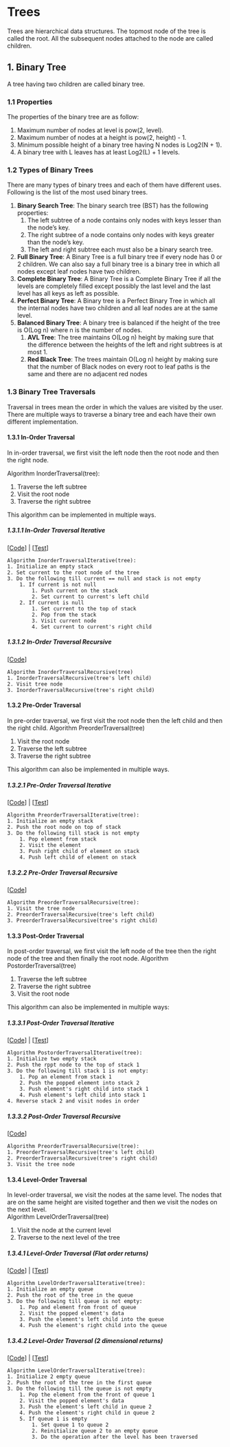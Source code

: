 # Trees
Trees are hierarchical data structures. The topmost node of the tree is called the root. All the subsequent nodes attached to the node are called children.

## 1. Binary Tree
A tree having two children are called binary tree. 

### 1.1 Properties
The properties of the binary tree are as follow:  
1. Maximum number of nodes at level is pow(2, level).
2. Maximum number of nodes at a height is pow(2, height) - 1.
3. Minimum possible height of a binary tree having N nodes is Log2(N + 1).
4. A binary tree with L leaves has at least Log2(L) + 1 levels.

### 1.2 Types of Binary Trees
There are many types of binary trees and each of them have different uses. Following is the list of the most used binary trees.
1. **Binary Search Tree**: The binary search tree (BST) has the following properties:
	1. The left subtree of a node contains only nodes with keys lesser than the node’s key.
	2. The right subtree of a node contains only nodes with keys greater than the node’s key.
	3. The left and right subtree each must also be a binary search tree.
2. **Full Binary Tree**: A Binary Tree is a full binary tree if every node has 0 or 2 children. We can also say a full binary tree is a binary tree in which all nodes except leaf nodes have two children.
3. **Complete Binary Tree**:  A Binary Tree is a Complete Binary Tree if all the levels are completely filled except possibly the last level and the last level has all keys as left as possible.
4. **Perfect Binary Tree**: A Binary tree is a Perfect Binary Tree in which all the internal nodes have two children and all leaf nodes are at the same level.
5. **Balanced Binary Tree**: A binary tree is balanced if the height of the tree is O(Log n) where n is the number of nodes.
	1. **AVL Tree**: The tree maintains O(Log n) height by making sure that the difference between the heights of the left and right subtrees is at most 1.
	2. **Red Black Tree**: The trees maintain O(Log n) height by making sure that the number of Black nodes on every root to leaf paths is the same and there are no adjacent red nodes

### 1.3 Binary Tree Traversals
Traversal in trees mean the order in which the values are visited by the user. There are multiple ways to traverse a binary tree and each have their own different implementation.
#### 1.3.1 In-Order Traversal
In in-order traversal, we first visit the left node then the root node and then the right node.  

Algorithm InorderTraversal(tree):
1. Traverse the left subtree
2. Visit the root node
3. Traverse the right subtree

This algorithm can be implemented in multiple ways.
##### 1.3.1.1 In-Order Traversal Iterative
[[Code](https://github.com/reficul31/golang_cookbook/blob/master/trees/traversal.go#L8)] | [[Test](https://github.com/reficul31/golang_cookbook/blob/master/trees/traversal_test.go#L6)]  
```
Algorithm InorderTraversalIterative(tree):
1. Initialize an empty stack
2. Set current to the root node of the tree
3. Do the following till current == null and stack is not empty
	1. If current is not null
		1. Push current on the stack
		2. Set current to current's left child
    2. If current is null
    	1. Set current to the top of stack
    	2. Pop from the stack
    	3. Visit current node
    	4. Set current to current's right child
```
##### 1.3.1.2 In-Order Traversal Recursive
[[Code](https://github.com/reficul31/golang_cookbook/blob/master/trees/traversal.go#L31)]  
```
Algorithm InorderTraversalRecursive(tree)
1. InorderTraversalRecursive(tree's left child)
2. Visit tree node
3. InorderTraversalRecursive(tree's right child)
```
#### 1.3.2 Pre-Order Traversal
In pre-order traversal, we first visit the root node then the left child and then the right child.
Algorithm PreorderTraversal(tree)
1. Visit the root node
2. Traverse the left subtree
3. Traverse the right subtree

This algorithm can also be implemented in multiple ways.
##### 1.3.2.1 Pre-Order Traversal Iterative
[[Code](https://github.com/reficul31/golang_cookbook/blob/master/trees/traversal.go#L44)] | [[Test](https://github.com/reficul31/golang_cookbook/blob/master/trees/traversal_test.go#L27)]  
```
Algorithm PreorderTraversalIterative(tree):
1. Initialize an empty stack
2. Push the root node on top of stack
3. Do the following till stack is not empty
	1. Pop element from stack
	2. Visit the element
	3. Push right child of element on stack
	4. Push left child of element on stack
```
##### 1.3.2.2 Pre-Order Traversal Recursive
[[Code](https://github.com/reficul31/golang_cookbook/blob/master/trees/traversal.go#L69)]  
```
Algorithm PreorderTraversalRecursive(tree):
1. Visit the tree node
2. PreorderTraversalRecursive(tree's left child)
3. PreorderTraversalRecursive(tree's right child)
```
#### 1.3.3 Post-Order Traversal
In post-order traversal, we first visit the left node of the tree then the right node of the tree and then finally the root node.
Algorithm PostorderTraversal(tree)
1. Traverse the left subtree
2. Traverse the right subtree
3. Visit the root node


This algorithm can also be implemented in multiple ways:
##### 1.3.3.1 Post-Order Traversal Iterative
[[Code](https://github.com/reficul31/golang_cookbook/blob/master/trees/traversal.go#L82)] | [[Test](https://github.com/reficul31/golang_cookbook/blob/master/trees/traversal_test.go#L48)]  
```
Algorithm PostorderTraversalIterative(tree):
1. Initialize two empty stack
2. Push the rppt node to the top of stack 1
3. Do the following till stack 1 is not empty:
	1. Pop an element from stack 1
	2. Push the popped element into stack 2
	3. Push element's right child into stack 1
	4. Push element's left child into stack 1
4. Reverse stack 2 and visit nodes in order
```
##### 1.3.3.2 Post-Order Traversal Recursive
[[Code](https://github.com/reficul31/golang_cookbook/blob/master/trees/traversal.go#L111)]
```
Algorithm PreorderTraversalRecursive(tree):
1. PreorderTraversalRecursive(tree's left child)
2. PreorderTraversalRecursive(tree's right child)
3. Visit the tree node
```
#### 1.3.4 Level-Order Traversal
In level-order traversal, we visit the nodes at the same level. The nodes that are on the same height are visited together and then we visit the nodes on the next level.  
Algorithm LevelOrderTraversal(tree)
1. Visit the node at the current level
2. Traverse to the next level of the tree


##### 1.3.4.1 Level-Order Traversal (Flat order returns)
[[Code](https://github.com/reficul31/golang_cookbook/blob/master/trees/traversal.go#L124)] | [[Test](https://github.com/reficul31/golang_cookbook/blob/master/trees/traversal_test.go#L69)]  
```
Algorithm LevelOrderTraversalIterative(tree):
1. Initialize an empty queue
2. Push the root of the tree in the queue
3. Do the following till queue is not empty:
	1. Pop and element from front of queue
	2. Visit the popped element's data
	3. Push the element's left child into the queue
	4. Push the element's right child into the queue
```
##### 1.3.4.2 Level-Order Traversal (2 dimensional returns)
[[Code](https://github.com/reficul31/golang_cookbook/blob/master/trees/traversal.go#L150)] | [[Test](https://github.com/reficul31/golang_cookbook/blob/master/trees/traversal_test.go#L90)]  
```
Algorithm LevelOrderTraversalIterative(tree):
1. Initialize 2 empty queue
2. Push the root of the tree in the first queue
3. Do the following till the queue is not empty
	1. Pop the element from the front of queue 1
	2. Visit the popped element's data
	3. Push the element's left child in queue 2
	4. Push the element's right child in queue 2
	5. If queue 1 is empty
		1. Set queue 1 to queue 2
		2. Reinitialize queue 2 to an empty queue
		3. Do the operation after the level has been traversed
```